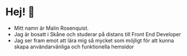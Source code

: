 # **Hej!** 👋
- Mitt namn är Malin Rosenquist.
- Jag är bosatt i Skåne och studerar på distans till Front End Developer
- Jag ser fram emot att lära mig så mycket som möjligt för att kunna skapa användarvänliga och funktionella hemsidor

<!---
MalinRosenquist/MalinRosenquist is a ✨ special ✨ repository because its `README.md` (this file) appears on your GitHub profile.
You can click the Preview link to take a look at your changes.
--->
